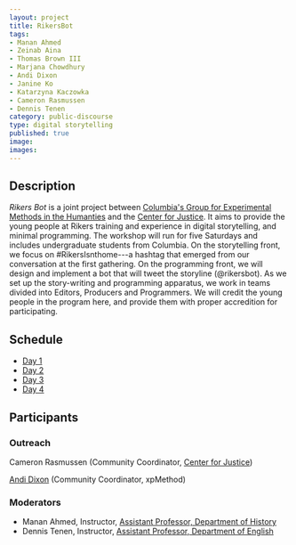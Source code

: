 ```yaml
---
layout: project
title: RikersBot
tags:
- Manan Ahmed
- Zeinab Aina
- Thomas Brown III
- Marjana Chowdhury
- Andi Dixon
- Janine Ko
- Katarzyna Kaczowka
- Cameron Rasmussen
- Dennis Tenen
category: public-discourse
type: digital storytelling
published: true
image:
images:
---
```


## Description

*Rikers Bot* is a joint project between [Columbia's Group for Experimental
Methods in the Humanties](http://xpmethod.plaintext.in/) and the [Center for
Justice](http://centerforjustice.columbia.edu/). It aims to provide the young
people at Rikers training and experience in digital storytelling, and minimal
programming. The workshop will run for five Saturdays and includes
undergraduate students from Columbia. On the storytelling front, we focus on
#RikersIsnthome---a hashtag that emerged from our conversation at the first
gathering. On the programming front, we will design and implement a bot that
will tweet the storyline (@rikersbot). As we set up the story-writing and
programming apparatus, we work in teams divided into Editors, Producers and
Programmers. We will credit the young people in the program here, and provide
them with proper accredition for participating.


## Schedule

- [Day 1](https://github.com/xpmethod/rikersbot/blob/master/day-1.md)
- [Day 2](https://github.com/xpmethod/rikersbot/blob/master/day-2.md)
- [Day 3](https://github.com/xpmethod/rikersbot/blob/master/day-3.md)
- [Day 4](https://github.com/xpmethod/rikersbot/blob/master/day-4.md)

## Participants

### Outreach

Cameron Rasmussen (Community Coordinator, [Center for
Justice](http://centerforjustice.columbia.edu/))

[Andi Dixon](https://twitter.com/thesignalis) (Community Coordinator, xpMethod)

### Moderators

* Manan Ahmed, Instructor, [Assistant Professor, Department of History](http://history.columbia.edu/faculty/Ahmed.html)
* Dennis Tenen, Instructor, [Assistant Professor, Department of English](http://english.columbia.edu/people/profile/453)
